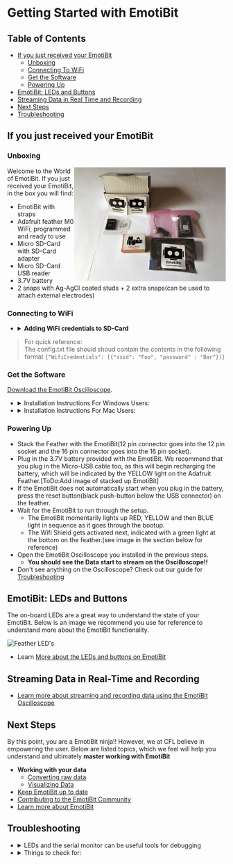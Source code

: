 # Getting Started with EmotiBit
[comment]: <> ([alt text][SideView])

## Table of Contents
- [If you just received your EmotiBit](#If-you-just-received-your-EmotiBit)
  - [Unboxing](#Unboxing)
  - [Connecting To WiFi](#connecting-to-wifi)
  - [Get the Software](#Get-the-Software)
  - [Powering Up](#Powering-up)
- [EmotiBit: LEDs and Buttons](#EmotiBit-LEDs-and-Buttons)
- [Streaming Data in Real Time and Recording](#Streaming-Data-in-Real-Time-and-Recording)
- [Next Steps](#Next-Steps)
- [Troubleshooting](#Troubleshooting)


## If you just received your EmotiBit
### Unboxing
<img src="./assets/emotibit-outOfBox.png" align="right" width="350">

Welcome to the World of EmotiBit. If you just received your EmotiBit, in the box you will find:
- EmotiBit with straps
- Adafruit feather M0 WiFi, programmed and ready to use
- Micro SD-Card with SD-Card adapter
- Micro SD-Card USB reader
- 3.7V battery
- 2 snaps with Ag-AgCl coated studs + 2 extra snaps(can be used to attach external electrodes)


### Connecting to WiFi

- <details><summary><b>Adding WiFi credentials to SD-Card</b></summary>

  - To connect the EmotiBit to WiFi, you have to add the WiFi credentials`SSID: WIFi Name` and `Password: WiFi Password` to a file named `config.txt` on the SD-Card provided. **Note**: _FAT32 is important for the EmotiBit to function as designed_ 
  - If you got your SD-card with your EmotiBit, it's already in the FAT32 format. 
  - If using an SD-Card **other** than the one provided in the box, please **make sure it is formatted to be FAT32**. If it is not in **FAT32** format, follow the instructions below to Format the SD-Card
  - <details><summary>Formatting to FAT32</summary>

    - Download [SD Memory Card Formatter](https://www.sdcard.org/downloads/formatter/)
    - You can use SD Memory Card Formatter to format the SD-Card into FAT32 format. 
    </details>

  - Create a **config.txt** file on the SD-Card.
  - The contents of the file should be in format as shown below:
  - ``{"WifiCredentials": [{"ssid": "Foo", "password" : "Bar"}]}`` (_Just copy and paste this line in the **config.txt** file on the SD-Card_)
  - Replace `Foo` with the `WiFi name` and `Bar` with the `WiFi password`.

  - <details><summary><b>Access multiple WiFi networks</b>(EmotiBit FeatherWing v0.5.4+)</summary>
 
    - a JSON list can be used to store up to 12 sets of network credentials in config.txt:
      - ``{"WifiCredentials": [{"ssid": "Foo", "password" : "Bar"},{"ssid": "Fnord", "password" : "Baz"}]}`` (_Just copy and paste this line in the **config.txt** file on the SD-Card_)
      - Replace `Foo` with the `WiFi 1 name` and `Bar` with the `WiFi 1 password`. Replace `Fnord` with the `WiFi 2 name` and `Baz` with the `WiFi 2 password`
    - In the setup of EmotiBit_Example, all the WiFi networks are tried sequentially, a process that times out at ~1min. If a quick connection is desired after programming or reset:
      - Shorten the list
      - Organize the list in order of priority of the connection
    </details>
  - After your SD-Card is setup and ready for use, insert it into the EmotiBit SD-Card slot. 
  </details>

> For quick reference:<br>
> The config.txt file should shoud contain the contents in the following format
> `{"WifiCredentials": [{"ssid": "Foo", "password" : "Bar"}]}`

### Get the Software
[Download the EmotiBit Oscilloscope](https://github.com/EmotiBit/ofxEmotiBit/releases/latest).
- <details><summary>Installation Instructions For Windows Users:</summary>
 
    - **Note:** EmotiBit software is supported only for Windows 10.
    - After you have downloaded `EmotiBitSoftware-Windows.zip`, go ahead and extract it.
    - You will find a `setup.exe` executable inside the extracted folder. Run the setup by double-clicking.
    - Follow through the setup. Click on `Close` once the setup is complete and the EmotiBit Software has been installed.
    - You will notice that shortcuts to `EmotiBit Oscilloscope` and `EmotiBit DataParser` have been created in the start menu and on the desktop.
  </details>

- <details><summary>Installation Instructions For Mac Users:</summary>
    
  - Move the downloaded zip file to a folder location you desire. Double click on the .zip file to extract it.
  - You will find the Application(`EmotiBit Oscilloscope` and `EmotiBit DataParser`) in the extracted folder.
      ![][oscilloscope-drirectory]
  
  - <details><summary>Opening Software in mojave</summary>
        
      - Right click on the EmotiBitOscilloscope app. Choose **Open**. 
      - If this is the first time you are using this application, a dialog box might appear asking you to `Allow` this application. Click on `Allow`. 
      - You will see the EmotiBit Oscilloscope Application start.
    </details>
  - <details><summary>Opening Software in Catalina</summary>
  
      - Right click on the EmotiBitOscilloscope app. Choose **Open**. 
      - A dialog box will appear with options `Move to Trash` or `Cancel`. Click `Cancel`. You will have to allow the application to run in the `Security and Privacy` center. To do so:
              ![][macOs-Catalina-Initial_Oscilloscope_Error]
      - Click on the `Apple Logo` > `Syatem Preferences` > `Security and Privacy`.
              ![][macOS-Catalina-sys_pref]
      - You will find a request for `EmotiBit Oscilloscope` at the bottom of this window. Click on `Open Anyways`. 
              ![][macOS-Catalina-System_pref_Security&options]
      - Click on `Allow` on the dialog box that appears.This will open the `EmotiBit Oscilloscope` application.
              ![][macOS-Catalina-Allow_emotibit]
    </details>
  > **Note that the Software is currently supported only for macOS-**Mojave**[version 10.14] and macOS-**Catalina**[version 10.15].**
  - <details><summary>Check your Operating System version</summary>
    
    - You can find your macOS version by clicking on the `Apple Logo`(on the top left of your screen) > `About This Mac`.
    
    <img src="./assets/macOS-Catalina-OS_version.png" width="800">
    </details>
  </details>    

### Powering Up
- Stack the Feather with the EmotiBit(12 pin connector goes into the 12 pin socket and the 16 pin connector goes into the 16 pin socket).
- Plug in the 3.7V battery provided with the EmotiBit. We recommend that you plug in the Micro-USB cable too, as this will begin recharging the battery, which will be indicated by the YELLOW light on the Adafruit Feather.[ToDo:Add image of stacked up EmotiBit]
- If the EmotiBit does not automatically start when you plug in the battery, press the reset button(black push-button below the USB connector) on the feather.
- Wait for the EmotiBit to run through the setup.
  - The EmotiBit momentarily lights up RED, YELLOW and then BLUE light in sequence as it goes through the bootup.
  - The Wifi Shield gets activated next, indicated with a green light at the bottom on the feather.(see image in the section below for reference)
- Open the EmotiBit Oscilloscope you installed in the previous steps.
  - **You should see the Data start to stream on the Oscilloscope!!**
- Don't see anything on the Oscilloscope? Check out our guide for [Troubleshooting](#Troubleshooting)

## EmotiBit: LEDs and Buttons
The on-board LEDs are a great way to understand the state of your EmotiBit. Below is an image we recommend you use for reference to understand more about the EmotiBit functionality.

![][LED]
- Learn [More about the LEDs and buttons on EmotiBit](./Contributing_to_emotibit_community/Learn_more_about_emotibit.md/#LEDs-and-Buttons)

## Streaming Data in Real-Time and Recording
- [Learn more about streaming and recording data using the EmotiBit Oscilloscope](./Working_with_emotibit_data.md/#Real-Time-Streaming)


## Next Steps
By this point, you are a EmotiBit ninja!! However, we at CFL believe in empowering the user. Below are listed topics, which we feel will help you understand and ultimately **master working with EmotiBit**
- **Working with your data**
  - [Converting raw data](./Working_with_emotibit_data.md/#Converting-Raw-Data)
  - [Visualizing  Data](./Working_with_emotibit_data.md/#Visualize-Recorded-Data)
- [Keep EmotiBit up to date](./Keep_emotibit_up_to_date.md)
- [Contributing to the EmotiBit Community](./Contributing_to_emotibit_community)
- [Learn more about EmotiBit](./Contributing_to_emotibit_community/Learn_more_about_emotibit.md)

## Troubleshooting
- <details>
  <summary>LEDs and the serial monitor can be useful tools for debugging</summary>
  <br>
  
  - if the green _WiFi Connected_ LED is on, the feather is connected to WiFi
  - if the yellow _Network Traffic_ LED flashes at all, it suggests that the EmotiBit is exchanging packets with ofxEmotiBit
  </details>
- <details>
  <summary>Things to check for:</summary>
  <br>
  
  - Make sure the SD-Card contains the **config.txt** file.
  - Verify if the **WiFi-Name** and **WiFi-Password** are correctly entered in the config file.
  </details>

[LED]: ./assets/M0_WiFi_LED_Indicators_01.png "Feather LED's"
[macOS-version]: ./assets/macOS-Catalina-OS_version.png "macOS version" 
[oscilloscope-drirectory]: ./assets/macOS-oscilloscope_file_heirarchy.png ""
[macOs-Catalina-Initial_Oscilloscope_Error]: ./assets/macOs-Catalina-Initial_Oscilloscope_Error.png ""
[macOS-Catalina-sys_pref]: ./assets/macOS-Catalina-sys_pref.png "" 
[macOS-Catalina-System_pref_Security&options]: ./assets/macOS-Catalina-System_pref_Security&options.png "" 
[macOS-Catalina-Allow_emotibit]: ./assets/macOS-Catalina-Allow_emotibit.png "" 

